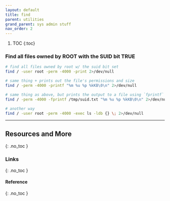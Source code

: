 ```yaml
---
layout: default
title: find
parent: utilities
grand_parent: sys admin stuff
nav_order: 2
---
```


1. TOC
{:toc}

### Find all files owned by ROOT with the SUID bit TRUE

```bash
# find all files owned by root w/ the suid bit set
find / -user root -perm -4000 -print 2>/dev/null

# same thing + prints out the file's permissions and size 
find / -perm -4000 -printf "%m %u %p %kKB\0\n" 2>/dev/null

# same thing as above, but prints the output to a file using `fprintf`  
find / -perm -4000 -fprintf /tmp/suid.txt "%m %u %p %kKB\0\n" 2>/dev/null

# another way
find / -user root -perm -4000 -exec ls -ldb {} \; 2>/dev/null

```




---

## Resources and More
{: .no_toc }
### Links
{: .no_toc }
#### Reference
{: .no_toc }



